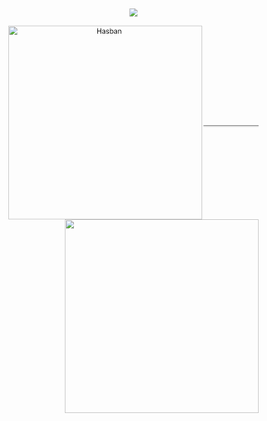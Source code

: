<h1 align="center">
  <a href="https://git.io/typing-svg">
    <img src="https://readme-typing-svg.herokuapp.com/?lines=Hi,+Everyone...!+👋;I+am+Hasban....;Nice+to+meet+you!&center=true&size=30">
  </a>
</h1>


<!--&nbsp;&nbsp;![](https://github-profile-summary-cards.vercel.app/api/cards/stats?username=hasban-fardani&theme=default)
 &nbsp;&nbsp;&nbsp;&nbsp;&nbsp;![](https://github-profile-summary-cards.vercel.app/api/cards/most-commit-language?username=hasban-fardani&theme=default)
-->

<div align=center>
    <a href="https://github.com/vn7n24fzkq/github-profile-summary-cards" title="Go to Source">
      <img align="left" width=390 src="https://github-profile-summary-cards.vercel.app/api/cards/stats?username=hasban-fardani&theme=default" alt="Hasban" />
    </a>
    <a href="https://github.com/vn7n24fzkq/github-profile-summary-cards" title="Go to Source">
      <img align="right" width=390 src="https://github-profile-summary-cards.vercel.app/api/cards/most-commit-language?username=hasban-fardani&theme=default" />
    </a>
  </div>
<br><br><br><br><br><br><br><br><br><br><br>

<hr>
